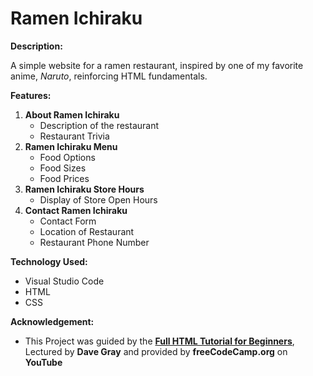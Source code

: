 # Ramen Ichiraku

**Description:**

A simple website for a ramen restaurant, inspired by one of my favorite anime, *Naruto*, reinforcing HTML fundamentals.

**Features:** 
1. **About Ramen Ichiraku**
   - Description of the restaurant
   - Restaurant Trivia
2. **Ramen Ichiraku Menu**
   - Food Options
   - Food Sizes
   - Food Prices
3. **Ramen Ichiraku Store Hours**
   - Display of Store Open Hours
4. **Contact Ramen Ichiraku**
   - Contact Form
   - Location of Restaurant
   - Restaurant Phone Number
     
**Technology Used:**
- Visual Studio Code
- HTML
- CSS

**Acknowledgement:**
- This Project was guided by the [**Full HTML Tutorial for Beginners**](https://www.youtube.com/watch?v=kUMe1FH4CHE&t=14338s), Lectured by **Dave Gray** and provided by **freeCodeCamp.org** on **YouTube**
